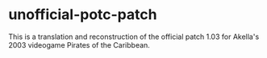 # unofficial-potc-patch
This is a translation and reconstruction of the official patch 1.03 for Akella's 2003 videogame Pirates of the Caribbean.
